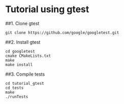 # Tutorial using gtest

##1. Clone gtest
```
git clone https://github.com/google/googletest.git
```

##2. Install gtest
```
cd googletest
cmake CMakeLists.txt
make
make install
```

##3. Compile tests
```
cd tutorial_gtest
cd tests
make
./runTests
```
